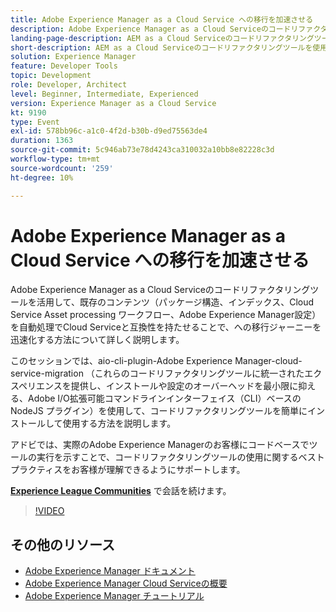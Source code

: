 ```yaml
---
title: Adobe Experience Manager as a Cloud Service への移行を加速させる
description: Adobe Experience Manager as a Cloud Serviceのコードリファクタリングツールを活用して、既存のコンテンツ（パッケージ構造、インデックス、Cloud Service Asset processing ワークフロー、Adobe Experience Manager設定）を自動処理でCloud Serviceと互換性を持たせることで、への移行ジャーニーを迅速化する方法について詳しく説明します。
landing-page-description: AEM as a Cloud Serviceのコードリファクタリングツールを使用して、Cloud Serviceへの移行を高速化します。
short-description: AEM as a Cloud Serviceのコードリファクタリングツールを使用して、Cloud Serviceへの移行を高速化します。
solution: Experience Manager
feature: Developer Tools
topic: Development
role: Developer, Architect
level: Beginner, Intermediate, Experienced
version: Experience Manager as a Cloud Service
kt: 9190
type: Event
exl-id: 578bb96c-a1c0-4f2d-b30b-d9ed75563de4
duration: 1363
source-git-commit: 5c946ab73e78d4243ca310032a10bb8e82228c3d
workflow-type: tm+mt
source-wordcount: '259'
ht-degree: 10%

---
```


# Adobe Experience Manager as a Cloud Service への移行を加速させる

Adobe Experience Manager as a Cloud Serviceのコードリファクタリングツールを活用して、既存のコンテンツ（パッケージ構造、インデックス、Cloud Service Asset processing ワークフロー、Adobe Experience Manager設定）を自動処理でCloud Serviceと互換性を持たせることで、への移行ジャーニーを迅速化する方法について詳しく説明します。

このセッションでは、aio-cli-plugin-Adobe Experience Manager-cloud-service-migration （これらのコードリファクタリングツールに統一されたエクスペリエンスを提供し、インストールや設定のオーバーヘッドを最小限に抑える、Adobe I/O拡張可能コマンドラインインターフェイス（CLI）ベースの NodeJS プラグイン）を使用して、コードリファクタリングツールを簡単にインストールして使用する方法を説明します。

アドビでは、実際のAdobe Experience Managerのお客様にコードベースでツールの実行を示すことで、コードリファクタリングツールの使用に関するベストプラクティスをお客様が理解できるようにサポートします。

**[Experience League Communities](https://adobe.ly/3ETr7FI)** で会話を続けます。

>[!VIDEO](https://video.tv.adobe.com/v/338036/?quality=12&learn=on&hidetitle=true)

## その他のリソース

- [Adobe Experience Manager ドキュメント ](https://experienceleague.adobe.com/docs/experience-manager-cloud-service.html)
- [Adobe Experience Manager Cloud Serviceの概要 ](https://experienceleague.adobe.com/docs/experience-manager-cloud-service/overview/home.html)
- [Adobe Experience Manager チュートリアル](https://experienceleague.adobe.com/docs/experience-manager-tutorials.html)
